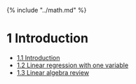 {% include "../math.md" %}  

# 1 Introduction

* [1.1 Introduction](1.1-introduction.md)
* [1.2 Linear regression with one variable](1.2-linear-regression-with-one-variable.md)
* [1.3 Linear algebra review](1.3-linear-algebra-review.md)
